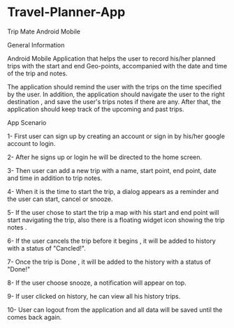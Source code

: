 # Travel-Planner-App
Trip Mate Android Mobile 

General Information

Android Mobile Application that helps the user to record his/her planned trips with the start and end Geo-points, accompanied with the date and time of the trip and notes. 

The application should remind the user with the trips on the time specified by the user. In addition, the application should navigate the user to the right destination , and save the user's trips notes if there are any. After that, the application should keep track of the upcoming and past trips.

App Scenario

1- First user can sign up by creating an account or sign in by his/her google account to login.

2- After he signs up or login he will be directed to the home screen.

3- Then user can add a new trip with a name, start point, end point, date and time in addition to trip notes.

4- When it is the time to start the trip, a dialog appears as a reminder and the user can start, cancel or snooze.

5- If the user chose to start the trip a map with his start and end point will start navigating the trip, also there is a floating widget icon showing the trip notes .

6- If the user cancels the trip before it begins , it will be added to history with a status of "Cancled!".

7- Once the trip is Done , it will be added to the history with a status of "Done!"

8- If the user choose snooze, a notification will appear on top.

9- If user clicked on history, he can view all his history trips.

10- User can logout from the application and all data will be saved until the comes back again.
